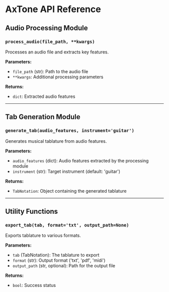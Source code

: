 # AxTone API Reference

## Audio Processing Module

### `process_audio(file_path, **kwargs)`
Processes an audio file and extracts key features.

**Parameters:**
- `file_path` (str): Path to the audio file
- `**kwargs`: Additional processing parameters

**Returns:**
- `dict`: Extracted audio features

---

## Tab Generation Module

### `generate_tab(audio_features, instrument='guitar')`
Generates musical tablature from audio features.

**Parameters:**
- `audio_features` (dict): Audio features extracted by the processing module
- `instrument` (str): Target instrument (default: 'guitar')

**Returns:**
- `TabNotation`: Object containing the generated tablature

---

## Utility Functions

### `export_tab(tab, format='txt', output_path=None)`
Exports tablature to various formats.

**Parameters:**
- `tab` (TabNotation): The tablature to export
- `format` (str): Output format ('txt', 'pdf', 'midi')
- `output_path` (str, optional): Path for the output file

**Returns:**
- `bool`: Success status